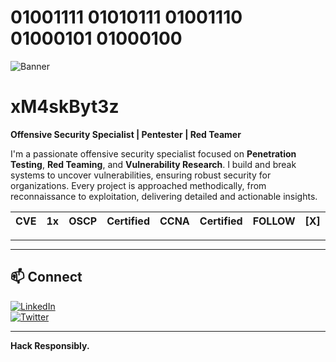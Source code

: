 # 01001111 01010111 01001110 01000101 01000100 
![Banner](https://github.com/xM4skByt3z/Gifs/blob/main/HackThePlanet.gif)

# xM4skByt3z

**Offensive Security Specialist | Pentester | Red Teamer**

I'm a passionate offensive security specialist focused on **Penetration Testing**, **Red Teaming**, and **Vulnerability Research**. I build and break systems to uncover vulnerabilities, ensuring robust security for organizations. Every project is approached methodically, from reconnaissance to exploitation, delivering detailed and actionable insights.

| CVE | 1x | OSCP | Certified | CCNA | Certified | FOLLOW | [X] |
|---|---|---|---|---|---|---|---|

---

---

## 📫 Connect

[![LinkedIn](https://img.shields.io/badge/LinkedIn-0077B5?style=flat&logo=linkedin&logoColor=white)](https://www.linkedin.com/in/yourprofile/)  
[![Twitter](https://img.shields.io/badge/Twitter-1DA1F2?style=flat&logo=twitter&logoColor=white)](https://twitter.com/yourhandle)  

---

**Hack Responsibly.**
